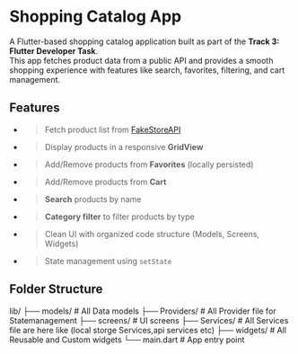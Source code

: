 # Shopping Catalog App

A Flutter-based shopping catalog application built as part of the **Track 3: Flutter Developer Task**.  
This app fetches product data from a public API and provides a smooth shopping experience with features like search, favorites, filtering, and cart management.

##  Features

- > Fetch product list from [FakeStoreAPI](https://fakestoreapi.com/)
- > Display products in a responsive **GridView**
- > Add/Remove products from **Favorites** (locally persisted)
- > Add/Remove products from **Cart**
- > **Search** products by name
- > **Category filter** to filter products by type
- > Clean UI with organized code structure (Models, Screens, Widgets)
- > State management using `setState`

##  Folder Structure

lib/
├── models/ # All Data models
├── Providers/ # All Provider file for Statemanagement
├── screens/ # UI screens
├── Services/ # All Services file are here like (local storge Services,api services etc)
├── widgets/ # All Reusable and Custom widgets
└── main.dart # App entry point